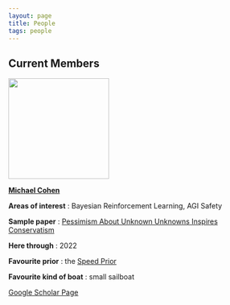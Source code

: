 ```yaml
---
layout: page
title: People
tags: people
---
```


## Current Members

<img src="../public/image/michaelcohen.jpg" width="200">

[**Michael Cohen**](https://www.michael-k-cohen.com)

**Areas of interest** : Bayesian Reinforcement Learning, AGI Safety

**Sample paper** : [Pessimism About Unknown Unknowns Inspires Conservatism](https://pdfs.semanticscholar.org/cece/bc0c325a9fc58e78d82a42c8b3f2d9bce769.pdf)

**Here through** : 2022

**Favourite prior** : the [Speed Prior](https://arxiv.org/abs/1604.03343)

**Favourite kind of boat** : small sailboat

[Google Scholar Page](https://scholar.google.com/citations?user=dwwuO3UAAAAJ&hl=en)

<!-- ## Left Us in etc. -->

<!-- ## Left Us in 2021 -->

<!-- ## Left Us in 2020 -->
